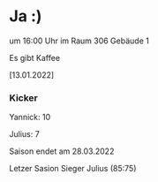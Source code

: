 
# Ja :)


um 16:00 Uhr im Raum 306 Gebäude 1

Es gibt Kaffee


<!---![image](https://user-images.githubusercontent.com/73311547/125851712-3934142d-7930-4613-8163-7ba796f7bffd.png)-->

[13.01.2022]


### Kicker

Yannick: 10

Julius:  7

Saison endet am 28.03.2022

Letzer Sasion Sieger Julius (85:75)

